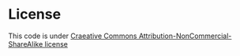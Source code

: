 # License
This code is under [Craeative Commons Attribution-NonCommercial-ShareAlike license](http://creativecommons.org/licenses/by-nc-sa/3.0/)